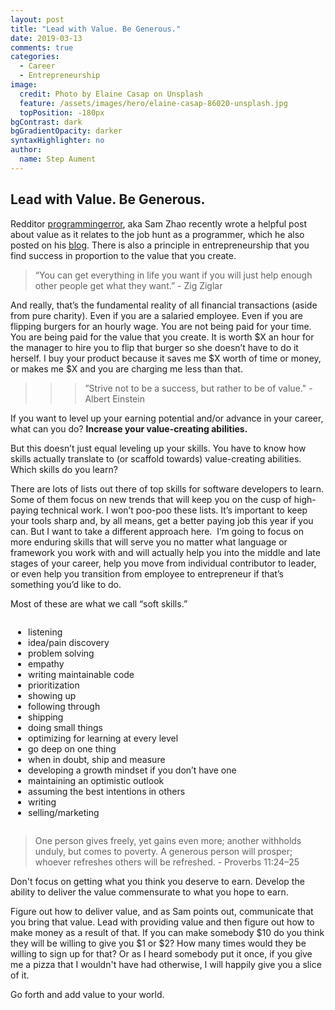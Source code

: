 ```yaml
---
layout: post
title: "Lead with Value. Be Generous."
date: 2019-03-13
comments: true
categories:
  - Career
  - Entrepreneurship
image:
  credit: Photo by Elaine Casap on Unsplash
  feature: /assets/images/hero/elaine-casap-86020-unsplash.jpg
  topPosition: -180px
bgContrast: dark
bgGradientOpacity: darker
syntaxHighlighter: no
author:
  name: Step Aument
---
```


<style>
  ul {
    list-style-type: unset;
    margin: 2em;
    padding: unset;
  }
</style>

## Lead with Value. Be Generous.

Redditor [programmingerror](https://www.reddit.com/user/programmingerror), aka Sam Zhao recently wrote a helpful post about value as it relates to the job hunt as a programmer, which he also posted on his [blog](https://ilovecomputering.com/the-most-important-thing-to-understand-in-job-searching-value/). There is also a principle in entrepreneurship that you find success in proportion to the value that you create.

<blockquote class="largeQuote">“You can get everything in life you want if you will just help enough other people get what they want.” - Zig Ziglar</blockquote>

And really, that’s the fundamental reality of all financial transactions (aside from pure charity). Even if you are a salaried employee. Even if you are flipping burgers for an hourly wage. You are not being paid for your time. You are being paid for the value that you create. It is worth $X an hour for the manager to hire you to flip that burger so she doesn’t have to do it herself. I buy your product because it saves me $X worth of time or money, or makes me $X and you are charging me less than that.

>>>”Strive not to be a success, but rather to be of value." - Albert Einstein

If you want to level up your earning potential and/or advance in your career, what can you do? **Increase your value-creating abilities.**

But this doesn’t just equal leveling up your skills. You have to know how skills actually translate to (or scaffold towards) value-creating abilities. Which skills do you learn?

There are lots of lists out there of top skills for software developers to learn. Some of them focus on new trends that will keep you on the cusp of high-paying technical work. I won’t poo-poo these lists. It’s important to keep your tools sharp and, by all means, get a better paying job this year if you can. But I want to take a different approach here.
 I’m going to focus on more enduring skills that will serve you no matter what language or framework you work with and will actually help you into the middle and late stages of your career, help you move from individual contributor to leader, or even help you transition from employee to entrepreneur if that’s something you’d like to do.

Most of these are what we call “soft skills.”

- listening
- idea/pain discovery
- problem solving
- empathy
- writing maintainable code
- prioritization
- showing up
- following through
- shipping
- doing small things
- optimizing for learning at every level
- go deep on one thing
- when in doubt, ship and measure
- developing a growth mindset if you don’t have one
- maintaining an optimistic outlook
- assuming the best intentions in others
- writing
- selling/marketing


<blockquote class="largeQuote">One person gives freely, yet gains even more;  another withholds unduly, but comes to poverty. A generous person will prosper;  whoever refreshes others will be refreshed.  - Proverbs 11:24–25</blockquote>

Don't focus on getting what you think you deserve to earn. Develop the ability to deliver the value commensurate to what you hope to earn.

Figure out how to deliver value, and as Sam points out, communicate that you bring that value. Lead with providing value and then figure out how to make money as a result of that. If you can make somebody $10 do you think they will be willing to give you $1 or $2? How many times would they be willing to sign up for that? Or as I heard somebody put it once, if you give me a pizza that I wouldn't have had otherwise, I will happily give you a slice of it.

Go forth and add value to your world.
